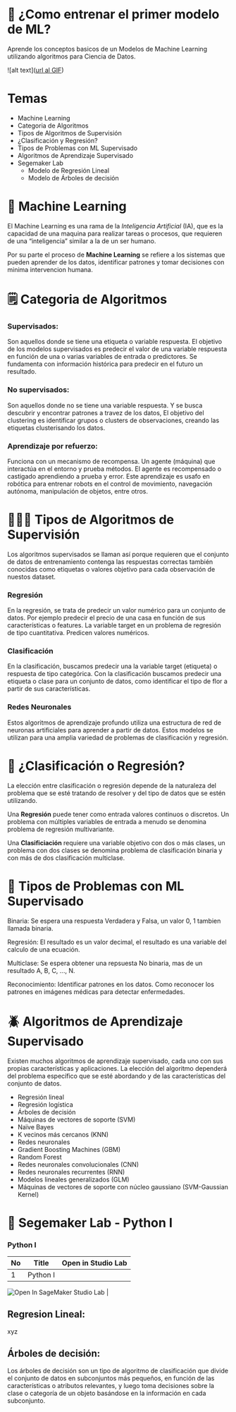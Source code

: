 # 🥷 ¿Como entrenar el primer modelo de ML?

Aprende los conceptos basicos de un Modelos de Machine Learning utilizando algoritmos para Ciencia de Datos. 

![alt text]([url al GIF](https://giphy.com/embed/aX6BQtPpC5XTMnjb2C))

# Temas

* Machine Learning
* Categoria de Algoritmos
* Tipos de Algoritmos de Supervisión
* ¿Clasificación y Regresión?
* Tipos de Problemas con ML Supervisado
* Algoritmos de Aprendizaje Supervisado
* Segemaker Lab
   - Modelo de Regresión Lineal
   - Modelo de Árboles de decisión



# 🧠 Machine Learning

El Machine Learning es una rama de la *Inteligencia Artificial* (IA), que es la capacidad de una maquina para realizar tareas o procesos, que requieren de una “inteligencia” similar a la de un ser humano.

Por su parte el proceso de **Machine Learning** se refiere a los sistemas que pueden aprender de los datos, identificar patrones y tomar decisiones con minima intervencion humana.

# :spiral_notepad: Categoria de Algoritmos

### Supervisados:

Son aquellos donde se tiene una etiqueta o variable respuesta. El objetivo de los modelos supervisados es predecir el valor de una variable respuesta en función de una o varias variables de entrada o predictores. Se fundamenta con información histórica para predecir en el futuro un resultado.

### No supervisados: 

Son aquellos donde no se tiene una variable respuesta. Y se busca descubrir y encontrar patrones a travez de los datos, El objetivo del clustering es identificar grupos o clusters de observaciones, creando las etiquetas clusterisando los datos.

### Aprendizaje por refuerzo: 

Funciona con un mecanismo de recompensa. Un agente (máquina) que interactúa en el entorno y prueba métodos. El agente es recompensado o castigado aprendiendo a prueba y error. Este aprendizaje es usafo en robótica para entrenar robots en el control de movimiento, navegación autónoma, manipulación de objetos, entre otros.


# 👨🏻‍💻 Tipos de Algoritmos de Supervisión

Los algoritmos supervisados se llaman así porque requieren que el conjunto de datos de entrenamiento contenga las respuestas correctas también conocidas como etiquetas o valores objetivo para cada observación de nuestos dataset. 

### Regresión

En la regresión, se trata de predecir un valor numérico para un conjunto de datos. Por ejemplo predecir el precio de una casa en función de sus características o features. La variable target en un problema de regresión de tipo cuantitativa. Predicen valores numéricos. 

### Clasificación

En la clasificación, buscamos predecir una la variable target (etiqueta) o respuesta de tipo categórica. Con la clasificación buscamos predecir una etiqueta o clase para un conjunto de datos, como identificar el tipo de flor a partir de sus características. 

### Redes Neuronales

Estos algoritmos de aprendizaje profundo utiliza una estructura de red de neuronas artificiales para aprender a partir de datos. Estos modelos se utilizan para una amplia variedad de problemas de clasificación y regresión.

# 🤔 ¿Clasificación o Regresión?

La elección entre clasificación o regresión depende de la naturaleza del problema que se esté tratando de resolver y del tipo de datos que se estén utilizando.

Una **Regresión** puede tener como entrada valores continuos o discretos. Un problema con múltiples variables de entrada a menudo se denomina problema de regresión multivariante.

Una **Clasificiación** requiere una variable objetivo con dos o más clases, un problema con dos clases se denomina problema de clasificación binaria y con más de dos clasificación multiclase.


# 🎲 Tipos de Problemas con ML Supervisado

Binaria: Se espera una respuesta Verdadera y Falsa, un valor 0, 1 tambien llamada binaria.

Regresión: El resultado es un valor decimal, el resultado es una variable del calculo de una ecuación.

Multiclase: Se espera obtener una repsuesta No binaria, mas de un resultado A, B, C, ..., N. 

Reconocimiento: Identificar patrones en los datos. Como reconocer los patrones en imágenes médicas para detectar enfermedades.

# 🪲 Algoritmos de Aprendizaje Supervisado

Existen muchos algoritmos de aprendizaje supervisado, cada uno con sus propias características y aplicaciones. La elección del algoritmo dependerá del problema específico que se esté abordando y de las características del conjunto de datos.

   * Regresión lineal
   * Regresión logística
   * Árboles de decisión
   * Máquinas de vectores de soporte (SVM)
   * Naïve Bayes
   * K vecinos más cercanos (KNN) 
   * Redes neuronales
   * Gradient Boosting Machines (GBM)
   * Random Forest
   * Redes neuronales convolucionales (CNN)
   * Redes neuronales recurrentes (RNN)
   * Modelos lineales generalizados (GLM)
   * Máquinas de vectores de soporte con núcleo gaussiano (SVM-Gaussian Kernel)

# :notebook: Segemaker Lab - Python I

### Python I

| No | Title | Open in Studio Lab |
|----|-------|--------------------|
|   1|Python I | <a href="https://studiolab.sagemaker.aws/import/github/Oswaldoivann/Como-entrenar-el-primer-modelo-de-ML-/Notebooks/Python%20I.ipynb">
   <img src="https://studiolab.sagemaker.aws/studiolab.svg" alt="Open In SageMaker Studio Lab"/>
   </a> |


## Regresion Lineal:

xyz

## Árboles de decisión:

Los árboles de decisión son un tipo de algoritmo de clasificación que divide el conjunto de datos en subconjuntos más pequeños, en función de las características o atributos relevantes, y luego toma decisiones sobre la clase o categoría de un objeto basándose en la información en cada subconjunto.

